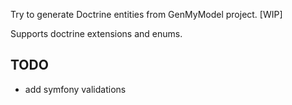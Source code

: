 Try to generate Doctrine entities from GenMyModel project. [WIP]

Supports doctrine extensions and enums.

## TODO ##
* add symfony validations

